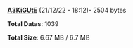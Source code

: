 [**A3KiGUtE**](/data/A3KiGUtE.txt) (21/12/22 - 18:12)- 2504 bytes

**Total Datas**: 1039

**Total Size**: 6.67 MB / 6.7 MB